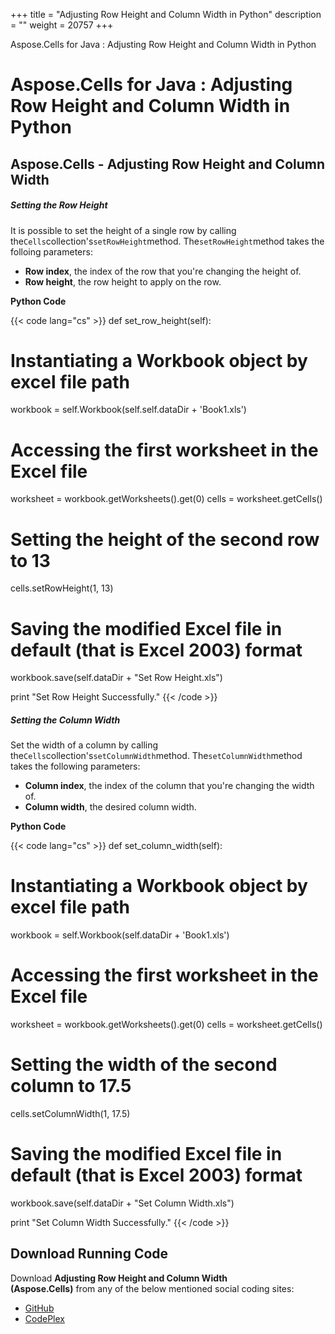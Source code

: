 +++
title = "Adjusting Row Height and Column Width in Python" 
description = "" 
weight = 20757 
+++

Aspose.Cells for Java : Adjusting Row Height and Column Width in Python  

# Aspose.Cells for Java : Adjusting Row Height and Column Width in Python


## Aspose.Cells - Adjusting Row Height and Column Width

##### Setting the Row Height

It is possible to set the height of a single row by calling the`Cells`collection's`setRowHeight`method. The`setRowHeight`method takes the folloing parameters:

*   **Row index**, the index of the row that you're changing the height of.
*   **Row height**, the row height to apply on the row.

**Python Code**

{{< code lang="cs" >}}
def set_row_height(self):

# Instantiating a Workbook object by excel file path
workbook = self.Workbook(self.self.dataDir + 'Book1.xls')

# Accessing the first worksheet in the Excel file
worksheet = workbook.getWorksheets().get(0)
cells = worksheet.getCells()

# Setting the height of the second row to 13
cells.setRowHeight(1, 13)

# Saving the modified Excel file in default (that is Excel 2003) format
workbook.save(self.dataDir + "Set Row Height.xls")

print "Set Row Height Successfully." 
{{< /code >}}

##### Setting the Column Width

Set the width of a column by calling the`Cells`collection's`setColumnWidth`method. The`setColumnWidth`method takes the following parameters:

*   **Column index**, the index of the column that you're changing the width of.
*   **Column width**, the desired column width.

**Python Code**

{{< code lang="cs" >}}
def set_column_width(self):

# Instantiating a Workbook object by excel file path
workbook = self.Workbook(self.dataDir + 'Book1.xls')

# Accessing the first worksheet in the Excel file
worksheet = workbook.getWorksheets().get(0)
cells = worksheet.getCells()

# Setting the width of the second column to 17.5
cells.setColumnWidth(1, 17.5)

# Saving the modified Excel file in default (that is Excel 2003) format
workbook.save(self.dataDir + "Set Column Width.xls")

print "Set Column Width Successfully." 
{{< /code >}}

## Download Running Code

Download **Adjusting Row Height and Column Width (Aspose.Cells)** from any of the below mentioned social coding sites:

*   [GitHub](https://github.com/aspose-cells/Aspose.Cells-for-Java/releases/tag/Aspose.Cells_Java_for_Python-v1.0)
*   [CodePlex](https://asposecellsjavapython.codeplex.com/releases/view/620185)

